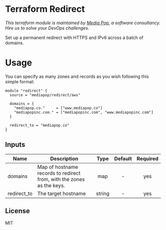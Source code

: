 # Terraform Redirect

*This terraform module is maintained by [Media Pop](https://www.mediapop.co), a software consultancy. Hire us to solve your DevOps challenges.*

Set up a permanent redirect with HTTPS and IPv6 across a batch of domains.

# Usage

You can specify as many zones and records as you wish following this simple format:

```hcl
module "redirect" {
  source = "mediapop/redirect/aws"

  domains = {
    "mediapop.co."     = ["www.mediapop.co"]
    "mediapopinc.com." = ["mediapopinc.com", "www.mediapopinc.com"]
  }

  redirect_to = "mediapop.co"
}
```

## Inputs

| Name | Description | Type | Default | Required |
|------|-------------|:----:|:-----:|:-----:|
| domains | Map of hostname records to redirect from, with the zones as the keys. | map | - | yes |
| redirect_to | The target hostname | string | - | yes |

## License

MIT
